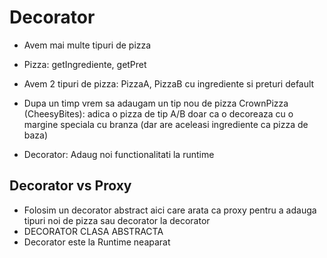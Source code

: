 # Decorator

- Avem mai multe tipuri de pizza
- Pizza: getIngrediente, getPret

- Avem 2 tipuri de pizza: PizzaA, PizzaB cu ingrediente si preturi default
- Dupa un timp vrem sa adaugam un tip nou de pizza CrownPizza (CheesyBites): adica o pizza de tip A/B doar ca o decoreaza cu o margine speciala cu branza (dar are aceleasi ingrediente ca pizza de baza)
- Decorator: Adaug noi functionalitati la runtime

## Decorator vs Proxy

- Folosim un decorator abstract aici care arata ca proxy pentru a adauga tipuri noi de pizza sau decorator la decorator
- DECORATOR CLASA ABSTRACTA
- Decorator este la Runtime neaparat